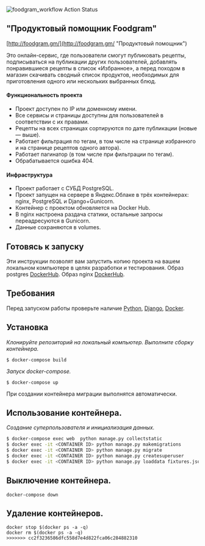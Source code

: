 
![foodgram_workflow Action Status](https://github.com/smolyar741/foodgram-project/workflows/foodgram_workflow/badge.svg)

## "Продуктовый помощник Foodgram"

[http://foodgram.gm/](http://foodgram.gm/ "Продуктовый помощник")

Это онлайн-сервис, где пользователи смогут публиковать рецепты, подписываться на публикации других пользователей, добавлять понравившиеся рецепты в список «Избранное», а перед походом в магазин скачивать сводный список продуктов, необходимых для приготовления одного или нескольких выбранных блюд.


#### Функциональность проекта

* Проект доступен по IP или доменному имени.
* Все сервисы и страницы доступны для пользователей в соответствии с их правами.
* Рецепты на всех страницах сортируются по дате публикации (новые — выше).
* Работает фильтрация по тегам, в том числе на странице избранного и на странице рецептов одного автора).
* Работает пагинатор (в том числе при фильтрации по тегам).
* Обрабатывается ошибка 404.

#### Инфраструктура

* Проект работает с СУБД PostgreSQL.
* Проект запущен на сервере в Яндекс.Облаке в трёх контейнерах: nginx, PostgreSQL и Django+Gunicorn.
* Контейнер с проектом обновляется на Docker Hub.
* В nginx настроена раздача статики, остальные запросы переадресуются в Gunicorn.
* Данные сохраняются в volumes.


## Готовясь к запуску

Эти инструкции позволят вам запустить копию проекта на вашем локальном компьютере в целях разработки и тестирования.
Образ postgres [DockerHub](https://hub.docker.com/_/postgres).
Образ nginx [DockerHub](https://hub.docker.com/_/nginx).

## Требования

Перед запуском работы проверьте наличие 
[Python](https://www.python.org/downloads/),
[Django](https://www.djangoproject.com/), 
[Docker](https://www.docker.com/).

## Установка

*Клонируйте репозиторий на локальный компьютер. 
Выполните сборку контейнера.*
```
$ docker-compose build
```

*Запуск docker-compose.*
```
$ docker-compose up
```
При создании контейнера миграции выполнятся автоматически.

## Использование контейнера.

*Создание суперпользователя и инициализация данных.*

```sh
$ docker-compose exec web  python manage.py collectstatic
$ docker exec -it <CONTAINER ID> python manage.py makemigrations
$ docker exec -it <CONTAINER ID> python manage.py migrate
$ docker exec -it <CONTAINER ID> python manage.py createsuperuser
$ docker exec -it <CONTAINER ID> python manage.py loaddata fixtures.json
```
## Выключение контейнера.
```
docker-compose down
```
## Удаление контейнеров.
```
docker stop $(docker ps -a -q)
docker rm $(docker ps -a -q)
>>>>>>> cc2f3236586dfc558d7e4d822fca06c284882310

